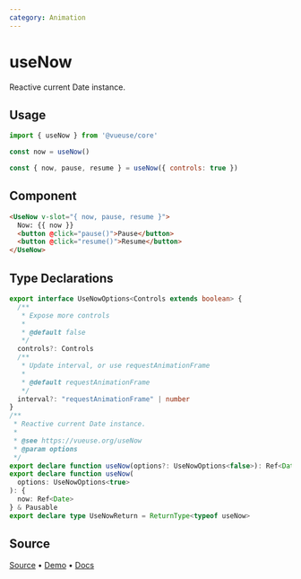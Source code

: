 ```yaml
---
category: Animation
---
```


# useNow

Reactive current Date instance.

## Usage

```js
import { useNow } from '@vueuse/core'

const now = useNow()
```

```js
const { now, pause, resume } = useNow({ controls: true })
```

## Component

```html
<UseNow v-slot="{ now, pause, resume }">
  Now: {{ now }}
  <button @click="pause()">Pause</button>
  <button @click="resume()">Resume</button>
</UseNow>
```

<LearnMoreComponents />

<!--FOOTER_STARTS-->
## Type Declarations

```typescript
export interface UseNowOptions<Controls extends boolean> {
  /**
   * Expose more controls
   *
   * @default false
   */
  controls?: Controls
  /**
   * Update interval, or use requestAnimationFrame
   *
   * @default requestAnimationFrame
   */
  interval?: "requestAnimationFrame" | number
}
/**
 * Reactive current Date instance.
 *
 * @see https://vueuse.org/useNow
 * @param options
 */
export declare function useNow(options?: UseNowOptions<false>): Ref<Date>
export declare function useNow(
  options: UseNowOptions<true>
): {
  now: Ref<Date>
} & Pausable
export declare type UseNowReturn = ReturnType<typeof useNow>
```

## Source

[Source](https://github.com/vueuse/vueuse/blob/main/packages/core/useNow/index.ts) • [Demo](https://github.com/vueuse/vueuse/blob/main/packages/core/useNow/demo.vue) • [Docs](https://github.com/vueuse/vueuse/blob/main/packages/core/useNow/index.md)


<!--FOOTER_ENDS-->
